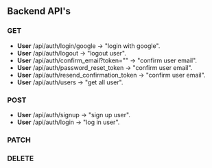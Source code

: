 ## Backend API's
### GET
* **User** /api/auth/login/google &rarr; "login with google".
* **User** /api/auth/logout &rarr; "logout user".
* **User** /api/auth/confirm_email?token="" &rarr; "confirm user email".
* **User** /api/auth/password_reset_token &rarr; "confirm user email".
* **User** /api/auth/resend_confirmation_token &rarr; "confirm user email".
* **User** /api/auth/users &rarr; "get all user".
### POST
* **User** /api/auth/signup &rarr; "sign up user".
* **User** /api/auth/login &rarr; "log in user".
### PATCH

### DELETE
